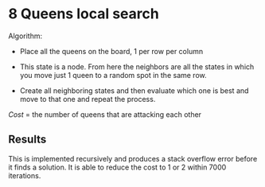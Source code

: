 # 8 Queens local search #

Algorithm:

* Place all the queens on the board, 1 per row per column

* This state is a node. From here the neighbors are all the states in which you move just 1 queen to a random spot in the same row. 

* Create all neighboring states and then evaluate which one is best and move to that one and repeat the process.

*Cost* = the number of queens that are attacking each other

## Results ##
This is implemented recursively and produces a stack overflow error before it finds a solution. It is able to reduce the cost to 1 or 2 within 7000 iterations.